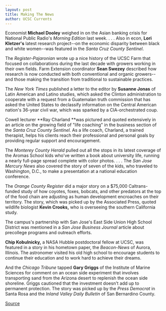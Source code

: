 ```yaml
---
layout: post
title: Making The News
author: UCSC Currents
---
```


Economist **Michael Dooley** weighed in on the Asian banking crisis for National Public Radio's _Morning Edition_ last week. . . . Also in econ, **Lori Kletzer's** latest research project--on the economic disparity between black and white women--was featured in the _Santa Cruz County Sentinel_.

The _Register-Pajaronian_ wrote up a nice history of the UCSC Farm that focused on collaborations during the last decade with growers working in their own fields. Farm Extension coordinator **Sean Swezey** described how research is now conducted with both conventional and organic growers--and those making the transition from traditional to sustainable practices.

The _New York Times_ published a letter to the editor by **Susanne Jonas** of Latin American and Latino studies, which asked the Clinton administration to cooperate with a request from a Guatemalan truth commission that has asked the United States to declassify information on the Central American nation's 36-year civil war, which was sparked by a CIA-orchestrated coup.

Cowell lecturer **Ray Charland **was pictured and quoted extensively in an article on the growing field of "life coaching" in the business section of the _Santa Cruz County Sentinel._ As a life coach, Charland, a trained therapist, helps his clients reach their professional and personal goals by providing regular support and encouragement.

The _Monterey County Herald_ pulled out all the stops in its latest coverage of the Aromas School kids who've written a book about university life, running a nearly full-page spread complete with color photos. . . . The _San Jose Mercury News_ also covered the story of seven of the kids, who traveled to Washington, D.C., to make a presentation at a national education conference.

The _Orange County Register_ did a major story on a $75,000 Caltrans-funded study of how coyotes, foxes, bobcats, and other predators at the top of the food chain are adjusting as human development encroaches on their territory. The story, which was picked up by the Associated Press, quoted wildlife biologist **Kevin Crooks,** who is overseeing the southern California study.

The campus's partnership with San Jose's East Side Union High School District was mentioned in a _San Jose Business Journal_ article about precollege programs and outreach efforts.

**Chip Kobulnicky,** a NASA Hubble postdoctoral fellow at UCSC, was featured in a story in his hometown paper, the _Beacon-News_ of Aurora, Illinois. The astronomer visited his old high school to encourage students to continue their education and to work hard to achieve their dreams.

And the _Chicago Tribune_ tapped **Gary Griggs** of the Institute of Marine Sciences for comment on an ocean side experiment that involves transporting sand from the Arizona desert to replenish the ocean side shoreline. Griggs cautioned that the investment doesn't add up to permanent protection. The story was picked up by the _Press Democrat_ in Santa Rosa and the _Inland Valley Daily Bulletin_ of San Bernardino County.

[Source](http://www1.ucsc.edu/oncampus/currents/97-98/01-26/makenews.htm "Permalink to ")
